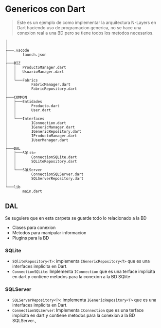 # Genericos con Dart

> Este es un ejemplo de como implementar la arquitectura N-Layers en Dart haciendo uso de programacion generica, no se hace una conexion real a una BD pero se tiene todos los metodos necesarios.

```
│ 
│   
├───.vscode
│       launch.json
│       
├───BIZ
│   │   ProductoManager.dart
│   │   UsuarioManager.dart
│   │   
│   └───Fabrics
│           FabricManager.dart
│           FabricRepository.dart
│
├───COMMON
│   ├───Entidades
│   │       Producto.dart
│   │       User.dart
│   │       
│   └───Interfaces
│           IConnection.dart
│           IGenericManager.dart
│           IGenericRepository.dart
│           IProductoManager.dart
│           IUserManager.dart
│
├───DAL
│   ├───SQlite
│   │       ConnectionSQLite.dart
│   │       SQLiteRepository.dart
│   │
│   └───SQLServer
│           ConnectionSQLServer.dart
│           SQLServerRepository.dart
│
└───lib
        main.dart
```

## DAL

Se suguiere que en esta carpeta se guarde todo lo relacionado a la BD

* Clases para conexion
* Metodos para manipular informacion
* Plugins para la BD

### SQLite

* `SQliteRepository<T>`: implementa `IGenericRepository<T>` que es una interfaces implicita en Dart.
*  `ConnectionSQLite`: Implementa `IConnection` que es una terface implicita en dart y contiene metodos para la conexion a la BD SQlite

### SQLServer

* `SQLServerRepository<T>`: implementa `IGenericRepository<T>` que es una interfaces implicita en Dart.
*  `ConnectionSQLServer`: Implementa `IConnection` que es una terface implicita en dart y contiene metodos para la conexion a la BD SQLServer.,
